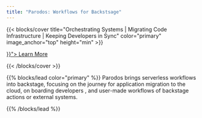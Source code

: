 ```yaml
---
title: "Parodos: Workflows for Backstsage"
---
```


{{< blocks/cover title="Orchestrating Systems | Migrating Code Infrastructure | Keeping Developers in Sync"  color="primary" image_anchor="top" height="min" >}}

<div class="mx-auto">
	<a class="btn btn-lg btn-primary me-3 mb-4" href="{{< relref "/docs" >}}">
		Learn More <i class="fa-solid fa-circle-right ms-2"></i>
	</a>
</div>


{{< /blocks/cover >}}

{{% blocks/lead color="primary" %}}
Parodos brings serverless workflows into backstage, focusing on the journey for application migration to the cloud, on boarding developers , and user-made workflows of backstage actions or external systems.

{{% /blocks/lead %}}

